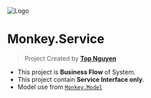 ﻿![Logo](favicon.ico)
# Monkey.Service
> Project Created by [**Top Nguyen**](http://topnguyen.net)

- This project is **Business Flow** of System.
- This project contain **Service Interface only**.
- Model use from [`Monkey.Model`](../Monkey.Model/readme.md)